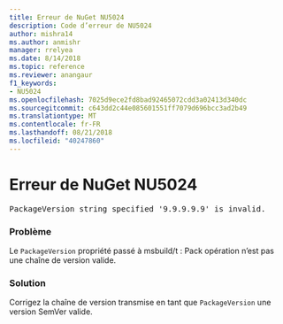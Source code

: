```yaml
---
title: Erreur de NuGet NU5024
description: Code d’erreur de NU5024
author: mishra14
ms.author: anmishr
manager: rrelyea
ms.date: 8/14/2018
ms.topic: reference
ms.reviewer: anangaur
f1_keywords:
- NU5024
ms.openlocfilehash: 7025d9ece2fd8bad92465072cdd3a02413d340dc
ms.sourcegitcommit: c643dd2c44e085601551ff7079d696bcc3ad2b49
ms.translationtype: MT
ms.contentlocale: fr-FR
ms.lasthandoff: 08/21/2018
ms.locfileid: "40247860"
---
```

# <a name="nuget-error-nu5024"></a>Erreur de NuGet NU5024
<pre>PackageVersion string specified '9.9.9.9.9' is invalid.</pre>

### <a name="issue"></a>Problème

Le `PackageVersion` propriété passé à msbuild/t : Pack opération n’est pas une chaîne de version valide.


### <a name="solution"></a>Solution

Corrigez la chaîne de version transmise en tant que `PackageVersion` une version SemVer valide.

